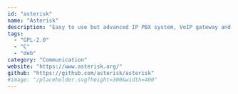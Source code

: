 ```yaml
---
id: "asterisk"
name: "Asterisk"
description: "Easy to use but advanced IP PBX system, VoIP gateway and conference server."
tags:
  - "GPL-2.0"
  - "C"
  - "deb"
category: "Communication"
website: "https://www.asterisk.org/"
github: "https://github.com/asterisk/asterisk"
#image: "/placeholder.svg?height=300&width=400"
---
```


